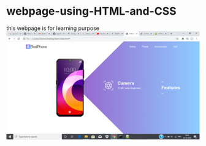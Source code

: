 # webpage-using-HTML-and-CSS
this webpage is for learning purpose
![Alt text](https://github.com/nazish96/webpage-using-HTML-and-CSS/blob/main/Screenshot%20(10).png?raw=true "Optional Title")
